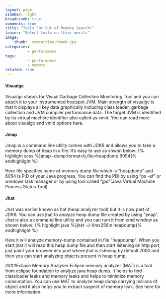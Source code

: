 ```yaml
---
layout: page
sidebar: right
breadcrumb: true
comments: true
title: "Tools For Out of Memory Search!"
teaser: "Select tools on thier merits"
image:
    thumb:  tomcattime-thumb.jpg
categories:
          - performance
tags:
          - performance
          - memory
related: true
---
```

#### Visualgc
Visualgc stands for Visual Garbage Collection Monitoring Tool and you can attach it to your instrumented hostspot JVM. Main strength of visualgc is that it displays all key data graphically including class loader, garbage collection and JVM compiler performance data. The target JVM is identified by its virtual machine identifier also called as vmid. You can read more about visualgc and vmid options here.

#### Jmap
Jmap is a command line utility comes with JDK6 and allows you to take a memory dump of heap in a file. It’s easy to use as shwon below:
{% highlight scss %}jmap -dump:format=b,file=heapdump 6054{% endhighlight %}

Here file specifies name of memory dump file which is "heapdump" and 6054 is PID of your Java progress. You can find the PDI by using "ps -ef” or windows task manager or by using tool called "jps"(Java Virtual Machine Process Status Tool).

#### Jhat
Jhat was earlier known as hat (heap analyzer tool) but it is now part of JDK6. You can use jhat to analyze heap dump file created by using "jmap". Jhat is also a command line utility and you can rum it from cmd window as shown below:
{% highlight java %}jhat -J-Xmx256m heapdump{% endhighlight %}

Here it will analyze memory-dump contained in file "heapdump". When you start jhat it will read this heap dump file and then start listening on http port, just point your browser into port where jhat is listening by default 7000 and then you can start analyzing objects present in heap dump.

####Eclipse Memory Analyser
Eclipse memory analyzer (MAT) is a tool from eclipse foundation to analyze java heap dump. It helps to find classloader leaks and memory leaks and helps to minimize memory consumption. You can use MAT to analyze heap dump carrying millions of object and it also helps you to extract suspect of memory leak. See here for more information.
